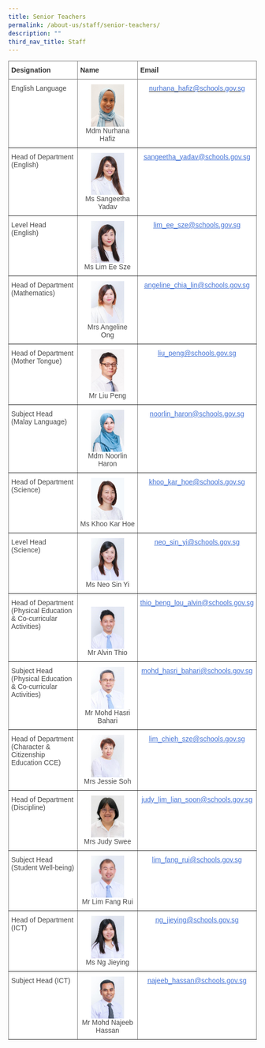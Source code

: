 ```yaml
---
title: Senior Teachers
permalink: /about-us/staff/senior-teachers/
description: ""
third_nav_title: Staff
---
```

<style type="text/css">
.tg  {border-collapse:collapse;border-spacing:0;}
.tg td{border-color:black;border-style:solid;border-width:1px;font-family:Arial, sans-serif;font-size:14px;
  overflow:hidden;padding:10px 5px;word-break:normal;}
.tg th{border-color:black;border-style:solid;border-width:1px;font-family:Arial, sans-serif;font-size:14px;
  font-weight:normal;overflow:hidden;padding:10px 5px;word-break:normal;}
.tg .tg-rx9b{background-color:#FFF;border-color:inherit;color:#323232;font-weight:bold;text-align:left;vertical-align:top}
.tg .tg-acgv{background-color:#FFF;border-color:inherit;color:#484848;text-align:left;vertical-align:top}
.tg .tg-nbj5{background-color:#FFF;border-color:inherit;text-align:center;vertical-align:top}
.tg .tg-4z3p{background-color:#FFF;border-color:inherit;color:#4372D6;text-align:center;text-decoration:underline;vertical-align:top
  }
</style>
<table class="tg">
<thead>
  <tr>
    <th class="tg-rx9b"><span style="font-weight:700;font-style:normal;text-decoration:none;color:#323232;background-color:transparent">Designation</span></th>
    <th class="tg-rx9b"><span style="font-weight:700;font-style:normal;text-decoration:none;color:#323232;background-color:transparent">Name</span></th>
    <th class="tg-rx9b"><span style="font-weight:700;font-style:normal;text-decoration:none;color:#323232;background-color:transparent">Email</span></th>
  </tr>
</thead>
<tbody>
  <tr>
    <td class="tg-acgv"><span style="font-weight:400;font-style:normal;text-decoration:none;color:#484848;background-color:transparent">English Language</span></td>
    <td class="tg-nbj5"> <img style="width:60%" src="/images/Staff%20Photos/Senior%20Teachers/mdm%20nurhana%20hafiz%20passport%20size.jpg" align="center"><span style="font-weight:400;font-style:normal;text-decoration:none;color:#484848;background-color:transparent"><br>Mdm Nurhana Hafiz</span></td>
    <td class="tg-4z3p"><a href="mailto:nurhana_hafiz@schools.gov.sg"><span style="color:#4372D6">nurhana_hafiz@schools.gov.sg</span></a></td>
  </tr>
  <tr>
    <td class="tg-acgv"><span style="font-weight:400;font-style:normal;text-decoration:none;color:#484848;background-color:transparent">Head of Department (English)</span></td>
    <td class="tg-nbj5"><img style="width:60%" src="/images/Key%20Personnel%201/keypersonnel2.jpg" align="center"><span style="font-weight:400;font-style:normal;text-decoration:none;color:#484848;background-color:transparent"><br>Ms Sangeetha Yadav</span></td>
    <td class="tg-4z3p"><a href="https://www.bedokgreenpri.moe.edu.sg/about-us/staff/key-personnel/sangeetha_yadav@schools.gov.sg"><span style="font-weight:400;font-style:normal;text-decoration:underline;color:#4372D6;background-color:transparent">sangeetha_yadav@schools.gov.sg</span></a></td>
  </tr>
  <tr>
    <td class="tg-acgv"><span style="font-weight:400;font-style:normal;text-decoration:none;color:#484848;background-color:transparent">Level Head (English)</span></td>
    <td class="tg-nbj5"><span style="color:#484848;background-color:transparent"><img style="width:60%" src="/images/Key%20Personnel%201/keypersonnel3.jpg" align="center"></span><br><span style="color:#484848;background-color:transparent">Ms Lim Ee Sze</span><br></td>
    <td class="tg-4z3p"><a href="https://www.bedokgreenpri.moe.edu.sg/about-us/staff/key-personnel/lim_ee_sze@schools.gov.sg"><span style="font-weight:400;font-style:normal;text-decoration:underline;color:#4372D6;background-color:transparent">lim_ee_sze@schools.gov.sg</span></a></td>
  </tr>
  <tr>
    <td class="tg-acgv"><span style="font-weight:400;font-style:normal;text-decoration:none;color:#484848;background-color:transparent">Head of Department (Mathematics)</span></td>
    <td class="tg-nbj5"><img style="width:60%" src="/images/Key%20Personnel%201/keypersonnel4.jpg" align="center"><br><span style="font-weight:400;font-style:normal;text-decoration:none;color:#484848;background-color:transparent">Mrs Angeline Ong</span></td>
    <td class="tg-4z3p"><a href="https://www.bedokgreenpri.moe.edu.sg/about-us/staff/key-personnel/angeline_chia_lin@schools.gov.sg"><span style="font-weight:400;font-style:normal;text-decoration:underline;color:#4372D6;background-color:transparent">angeline_chia_lin@schools.gov.sg</span></a></td>
  </tr>
  <tr>
    <td class="tg-acgv"><span style="font-weight:400;font-style:normal;text-decoration:none;color:#484848;background-color:transparent">Head of Department (Mother Tongue)</span></td>
    <td class="tg-nbj5"><span style="color:#484848;background-color:transparent"><img style="width:60%" src="/images/Key%20Personnel%201/keypersonnel5.jpg" align="center"></span><br><span style="color:#484848;background-color:transparent">Mr Liu Peng</span><br></td>
    <td class="tg-4z3p"><a href="https://www.bedokgreenpri.moe.edu.sg/about-us/staff/key-personnel/liu_peng@schools.gov.sg"><span style="font-weight:400;font-style:normal;text-decoration:underline;color:#4372D6;background-color:transparent">liu_peng@schools.gov.sg</span></a></td>
  </tr>
  <tr>
    <td class="tg-acgv"><span style="font-weight:400;font-style:normal;text-decoration:none;color:#484848;background-color:transparent">Subject Head (Malay Language)</span></td>
    <td class="tg-nbj5"><img style="width:60%" src="/images/Key%20Personnel%201/keypersonnel6.jpg" align="center"><br><span style="font-weight:400;font-style:normal;text-decoration:none;color:#484848;background-color:transparent">Mdm Noorlin Haron</span></td>
    <td class="tg-4z3p"><a href="https://www.bedokgreenpri.moe.edu.sg/about-us/staff/key-personnel/noorlin_haron@schools.gov.sg"><span style="font-weight:400;font-style:normal;text-decoration:underline;color:#4372D6;background-color:transparent">noorlin_haron@schools.gov.sg</span></a></td>
  </tr>
  <tr>
    <td class="tg-acgv"><span style="font-weight:400;font-style:normal;text-decoration:none;color:#484848;background-color:transparent">Head of Department (Science)</span></td>
    <td class="tg-nbj5"><img style="width:60%" src="/images/Key%20Personnel%201/keypersonnel7.jpg" align="center"><br><span style="font-weight:400;font-style:normal;text-decoration:none;color:#484848;background-color:transparent">Ms Khoo Kar Hoe</span></td>
    <td class="tg-4z3p"><a href="https://www.bedokgreenpri.moe.edu.sg/about-us/staff/key-personnel/khoo_kar_hoe@schools.gov.sg"><span style="font-weight:400;font-style:normal;text-decoration:underline;color:#4372D6;background-color:transparent">khoo_kar_hoe@schools.gov.sg</span></a></td>
  </tr>
  <tr>
    <td class="tg-acgv"><span style="font-weight:400;font-style:normal;text-decoration:none;color:#484848;background-color:transparent">Level Head (Science)</span></td>
    <td class="tg-nbj5"><img style="width:60%" src="/images/Key%20Personnel%201/keypersonnel8.jpg" align="center"><br><span style="font-weight:400;font-style:normal;text-decoration:none;color:#484848;background-color:transparent">Ms Neo Sin Yi</span></td>
    <td class="tg-4z3p"><a href="https://www.bedokgreenpri.moe.edu.sg/about-us/staff/key-personnel/neo_sin_yi@schools.gov.sg"><span style="font-weight:400;font-style:normal;text-decoration:underline;color:#4372D6;background-color:transparent">neo_sin_yi@schools.gov.sg</span></a></td>
  </tr>
  <tr>
    <td class="tg-acgv"><span style="font-weight:400;font-style:normal;text-decoration:none;color:#484848;background-color:transparent">Head of Department (Physical Education &amp; Co-curricular Activities)</span></td>
    <td class="tg-nbj5"><br><img style="width:60%" src="/images/Key%20Personnel%201/keypersonnel10.jpg" align="center"><br><span style="font-weight:400;font-style:normal;text-decoration:none;color:#484848;background-color:transparent">Mr Alvin Thio</span></td>
    <td class="tg-4z3p"><a href="https://www.bedokgreenpri.moe.edu.sg/about-us/staff/key-personnel/thio_beng_lou_alvin@schools.gov.sg"><span style="font-weight:400;font-style:normal;text-decoration:underline;color:#4372D6;background-color:transparent">thio_beng_lou_alvin@schools.gov.sg</span></a></td>
  </tr>
  <tr>
    <td class="tg-acgv"><span style="font-weight:400;font-style:normal;text-decoration:none;color:#484848;background-color:transparent">Subject Head (Physical Education &amp; Co-curricular Activities)</span></td>
    <td class="tg-nbj5"><img style="width:60%" src="/images/Key%20Personnel%201/keypersonnel9.jpg" align="center"><br><span style="font-weight:400;font-style:normal;text-decoration:none;color:#484848;background-color:transparent">Mr Mohd Hasri Bahari</span></td>
    <td class="tg-4z3p"><a href="https://www.bedokgreenpri.moe.edu.sg/about-us/staff/key-personnel/mohd_hasri_bahari@schools.gov.sg"><span style="font-weight:400;font-style:normal;text-decoration:underline;color:#4372D6;background-color:transparent">mohd_hasri_bahari@schools.gov.sg</span></a></td>
  </tr>
  <tr>
    <td class="tg-acgv"><span style="font-weight:400;font-style:normal;text-decoration:none;color:#484848;background-color:transparent">Head of Department (Character &amp; Citizenship Education CCE)</span></td>
    <td class="tg-nbj5"><img style="width:60%" src="/images/Key%20Personnel%201/keypersonnel11.jpg" align="center"><br><span style="font-weight:400;font-style:normal;text-decoration:none;color:#484848;background-color:transparent">Mrs Jessie Soh</span></td>
    <td class="tg-4z3p"><a href="https://www.bedokgreenpri.moe.edu.sg/about-us/staff/key-personnel/lim_chieh_sze@schools.gov.sg"><span style="font-weight:400;font-style:normal;text-decoration:underline;color:#4372D6;background-color:transparent">lim_chieh_sze@schools.gov.sg</span></a></td>
  </tr>
  <tr>
    <td class="tg-acgv"><span style="font-weight:400;font-style:normal;text-decoration:none;color:#484848;background-color:transparent">Head of Department (Discipline)</span></td>
    <td class="tg-nbj5"><img style="width:60%" src="/images/Key%20Personnel%201/keypersonnel12.jpg" align="center"><br><span style="font-weight:400;font-style:normal;text-decoration:none;color:#484848;background-color:transparent">Mrs Judy Swee</span></td>
    <td class="tg-4z3p"><a href="https://www.bedokgreenpri.moe.edu.sg/about-us/staff/key-personnel/judy_lim_lian_soon@schools.gov.sg"><span style="font-weight:400;font-style:normal;text-decoration:underline;color:#4372D6;background-color:transparent">judy_lim_lian_soon@schools.gov.sg</span></a></td>
  </tr>
  <tr>
    <td class="tg-acgv"><span style="font-weight:400;font-style:normal;text-decoration:none;color:#484848;background-color:transparent">Subject Head (Student Well-being)</span></td>
    <td class="tg-nbj5"><img style="width:60%" src="/images/Key%20Personnel%201/keypersonnel13.jpg" align="center"><br><span style="font-weight:400;font-style:normal;text-decoration:none;color:#484848;background-color:transparent">Mr Lim Fang Rui</span></td>
    <td class="tg-4z3p"><a href="https://www.bedokgreenpri.moe.edu.sg/about-us/staff/key-personnel/lim_fang_rui@schools.gov.sg"><span style="font-weight:400;font-style:normal;text-decoration:underline;color:#4372D6;background-color:transparent">lim_fang_rui@schools.gov.sg</span></a></td>
  </tr>
  <tr>
    <td class="tg-acgv"><span style="font-weight:400;font-style:normal;text-decoration:none;color:#484848;background-color:transparent">Head of Department (ICT)</span></td>
    <td class="tg-nbj5"><img style="width:60%" src="/images/Key%20Personnel%201/keypersonnel14.jpg" align="center"><br><span style="font-weight:400;font-style:normal;text-decoration:none;color:#484848;background-color:transparent">Ms Ng Jieying</span></td>
    <td class="tg-4z3p"><a href="https://www.bedokgreenpri.moe.edu.sg/about-us/staff/key-personnel/ng_jieying@schools.gov.sg"><span style="font-weight:400;font-style:normal;text-decoration:underline;color:#4372D6;background-color:transparent">ng_jieying@schools.gov.sg</span></a></td>
  </tr>
  <tr>
    <td class="tg-acgv"><span style="font-weight:400;font-style:normal;text-decoration:none;color:#484848;background-color:transparent">Subject Head (ICT)</span></td>
    <td class="tg-nbj5"><img style="width:60%" src="/images/Key%20Personnel%201/key%20personnel%2015.jpg" align="center"><br><span style="font-weight:400;font-style:normal;text-decoration:none;color:#484848;background-color:transparent">Mr Mohd Najeeb Hassan</span></td>
    <td class="tg-4z3p"><a href="https://www.bedokgreenpri.moe.edu.sg/about-us/staff/key-personnel/najeeb_hassan@schools.gov.sg"><span style="font-weight:400;font-style:normal;text-decoration:underline;color:#4372D6;background-color:transparent">najeeb_hassan@schools.gov.sg</span></a></td>
  </tr>
</tbody>
</table>